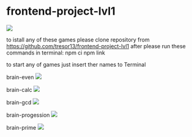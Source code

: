 # frontend-project-lvl1

<a href="https://codeclimate.com/github/codeclimate/codeclimate/maintainability"><img src="https://api.codeclimate.com/v1/badges/a99a88d28ad37a79dbf6/maintainability" /></a>

to istall any of these games please clone repository from https://github.com/tresor13/frontend-project-lvl1
after please run these commands in terminal:
npm ci
npm link

to start any of games just insert ther names to Terminal

brain-even
<a href="https://asciinema.org/a/lGPvZUoDTR5Sq9XHhT3NqPUax" target="_blank"><img src="https://asciinema.org/a/lGPvZUoDTR5Sq9XHhT3NqPUax.svg" /></a>

brain-calc
<a href="https://asciinema.org/a/BAe4XEYticmNuxMOjgpyR1kjw" target="_blank"><img src="https://asciinema.org/a/BAe4XEYticmNuxMOjgpyR1kjw.svg" /></a>

brain-gcd
<a href="https://asciinema.org/a/464178" target="_blank"><img src="https://asciinema.org/a/464178.svg" /></a>

brain-progession
<a href="https://asciinema.org/a/Qu8HiDVtdboAn84DtDRYXwtSo" target="_blank"><img src="https://asciinema.org/a/Qu8HiDVtdboAn84DtDRYXwtSo.svg" /></a>

brain-prime
<a href="https://asciinema.org/a/464172" target="_blank"><img src="https://asciinema.org/a/464172.svg" /></a>
